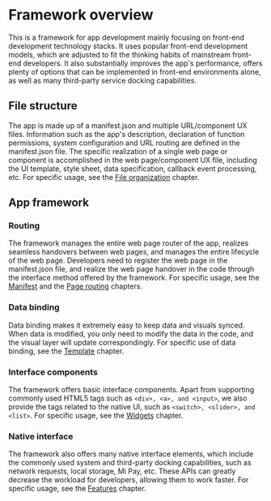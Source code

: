 # Framework overview

This is a framework for app development mainly focusing on front-end development technology stacks. It uses popular front-end development models, which are adjusted to fit the thinking habits of mainstream front-end developers. It also substantially improves the app's performance, offers plenty of options that can be implemented in front-end environments alone, as well as many third-party service docking capabilities.

## File structure

The app is made up of a manifest.json and multiple URL/component UX files. Information such as the app's description, declaration of function permissions, system configuration and URL routing are defined in the manifest.json file. The specific realization of a single web page or component is accomplished in the web page/component UX file, including the UI template, style sheet, data specification, callback event processing, etc. For specific usage, see the [File organization](file-organization.en.md) chapter.

## App framework

### Routing

The framework manages the entire web page router of the app, realizes seamless handovers between web pages, and manages the entire lifecycle of the web page. Developers need to register the web page in the manifest.json file, and realize the web page handover in the code through the interface method offered by the framework. For specific usage, see the [Manifest](manifest.en.md) and the [Page routing](../features/router.en.md) chapters.

### Data binding

Data binding makes it extremely easy to keep data and visuals synced. When data is modified, you only need to modify the data in the code, and the visual layer will update correspondingly. For specific use of data binding, see the [Template](template.en.md) chapter.

### Interface components

The framework offers basic interface components. Apart from supporting commonly used HTML5 tags such as `<div>, <a>, and <input>`, we also provide the tags related to the native UI, such as `<switch>, <slider>, and <list>`. For specific usage, see the [Widgets](../widgets/common-events.en.md) chapter.

### Native interface

The framework also offers many native interface elements, which include the commonly used system and third-party docking capabilities, such as network requests, local storage, Mi Pay, etc. These APIs can greatly decrease the workload for developers, allowing them to work faster. For specific usage, see the [Features](../features/index.en.md) chapter.
